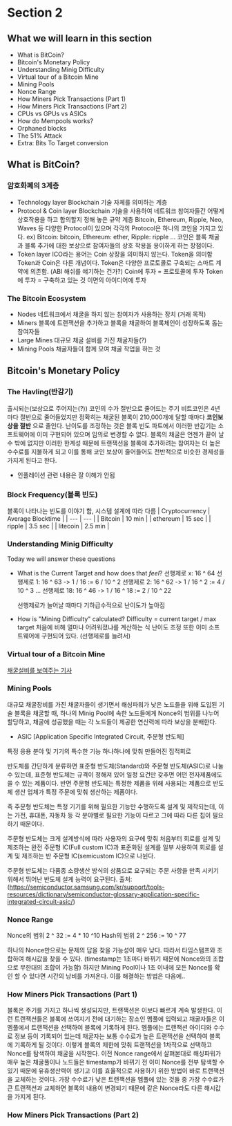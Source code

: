 # Section 2

## What we will learn in this section
- What is BitCoin?
- Bitcoin's Monetary Policy
- Understanding Minig Difficulty
- Virtual tour of a Bitcoin Mine
- Mining Pools
- Nonce Range
- How Miners Pick Transactions (Part 1)
- How Miners Pick Transactions (Part 2)
- CPUs vs GPUs vs ASICs
- How do Mempools works?
- Orphaned blocks
- The 51% Attack
- Extra: Bits To Target conversion

## What is BitCoin?
### 암호화폐의 3계층
- Technology layer
    Blockchain 기술 자체를 의미하는 계층
- Protocol & Coin layer
    Blockchain 기술을 사용하여 네트워크 참여자들간 어떻게 상호작용을 하고 합의할지 정해 놓은 규약 계층
    Bitcoin, Ethereum, Ripple, Neo, Waves 등 다양한 Protocol이 있으며 각각의 Protocol은 하나의 코인을 가지고 있다.
    ex) Bitcoin: bitcoin, Ethereum: ether, Ripple: ripple ...
    코인은 블록 채굴과 블록 추가에 대한 보상으로 참여자들의 상호 작용을 용이하게 하는 장점이다.
- Token layer
    ICO라는 용어는 Coin 상장을 의미하지 않는다. Token을 의미함
    Token과 Coin은 다른 개념이다.
    Token은 다양한 프로토콜로 구축되는 스마트 계약에 의존함. (ABI 해쉬를 얘기하는 건가?)
    Coin에 투자 = 프로토콜에 투자
    Token에 투자 = 구축하고 있는 것 이면의 아이디어에 투자

### The Bitcoin Ecosystem
- Nodes
    네트워크에서 채굴을 하지 않는 참여자가 사용하는 장치 (거래 목적)
- Miners
    블록에 트랜잭션을 추가하고 블록을 채굴하여 블록체인이 성장하도록 돕는 참여자들
- Large Mines
    대규모 채굴 설비를 가진 채굴자들(?)
- Mining Pools
    채굴자들이 함께 모여 채굴 작업을 하는 것

## Bitcoin's Monetary Policy

### The Havling(반감기)  

출시되는(보상으로 주어지는(?)) 코인의 수가 절반으로 줄어드는 주기
비트코인은 4년마다 절반으로 줄어들었지만 정확히는 채굴된 블록이 210,000개에 달할 때마다 __코인보상을 절반__ 으로 줄인다. 난이도를 조정하는 것은 블록 빈도 파트에서
이러한 반감기는 소프트웨어에 이미 구현되어 있으며 임의로 변경할 수 없다.
블록의 채굴은 언젠가 끝이 날 수 밖에 없지만 이러한 한계성 때문에 트랜잭션을 블록에 추가하려는 참여자는 더 높은 수수료를 지불하게 되고 이를 통해 코인 보상이 줄어들어도 전반적으로 비슷한 경제성을 가지게 된다고 한다.
* 인플레이션 관련 내용은 잘 이해가 안됨
### Block Frequency(블록 빈도)
블록이 나타나는 빈도를 이야기 함, 시스템 설계에 따라 다름
| Cryptocurrency | Average Blocktime |
| --- | --- |
| Bitcoin | 10 min |
| ethereum | 15 sec |
| ripple | 3.5 sec |
| litecoin | 2.5 min |

### Understanding Minig Difficulty
Today we will answer these questions
- What is the Current Target and how does that _feel_?
    선행제로 x: 16 ^ 64
    선행제로 1: 16 ^ 63 -> 1 / 16 := 6 / 10 ^ 2
    선행제로 2: 16 ^ 62 -> 1 / 16 ^ 2 := 4 / 10 ^ 3
    ...
    선행제로 18: 16 ^ 46 -> 1 / 16 ^ 18 := 2 / 10 ^ 22
    
    선행제로가 늘어날 때마다 기하급수적으로 난이도가 높아짐

- How is "Mining Difficulty" calculated?
Difficulty = current target / max target
처음에 비해 얼마나 어려워졌냐를 계산하는 식
난이도 조정 또한 이미 소프트웨어에 구현되어 있다. (선행제로를 늘려서)

### Virtual tour of a Bitcoin Mine
[채굴설비를 보여주는 기사](https://qz.com/1055126/photos-china-has-one-of-worlds-largest-bitcoin-mines/)

### Mining Pools

대규모 채굴장비를 가진 채굴자들이 생기면서 해싱파워가 낮은 노드들을 위해 도입된 기술
블록을 채굴할 때, 하나의 Minig Pool에 속한 노드들에게 Nonce의 범위를 나누어 할당하고, 채굴에 성공했을 때는 각 노드들이 제공한 연산력에 따라 보상을 분배한다.

* ASIC
[Application Specific Integrated Circuit, 주문형 반도체]

특정 응용 분야 및 기기의 특수한 기능 하나하나에 맞춰 만들어진 집적회로

반도체를 간단하게 분류하면 표준형 반도체(Standard)와 주문형 반도체(ASIC)로 나눌 수 있는데, 표준형 반도체는 규격이 정해져 있어 일정 요건만 갖추면 어떤 전자제품에도 쓸 수 있는 제품이다. 반면 주문형 반도체는 특정한 제품을 위해 사용되는 제품으로 반도체 생산 업체가 특정 주문에 맞춰 생산하는 제품이다.

즉 주문형 반도체는 특정 기기를 위해 필요한 기능만 수행하도록 설계 및 제작되는데, 이는 가전, 휴대폰, 자동차 등 각 분야별로 필요한 기능이 다르고 그에 따라 다른 칩이 필요하기 때문이다.

주문형 반도체는 크게 설계방식에 따라 사용자의 요구에 맞춰 처음부터 회로를 설계 및 제조하는 완전 주문형 IC(Full custom IC)과 표준화된 설계를 일부 사용하여 회로를 설계 및 제조하는 반 주문형 IC(semicustom IC)으로 나뉜다.

주문형 반도체는 다품종 소량생산 방식의 상품으로 요구되는 주문 사항을 만족 시키기 위해서 뛰어난 반도체 설계 능력이 요구된다.
출처: (https://semiconductor.samsung.com/kr/support/tools-resources/dictionary/semiconductor-glossary-application-specific-integrated-circuit-asic/)

### Nonce Range

Nonce의 범위 2 ^ 32 := 4 * 10 ^10
Hash의 범위 2 ^ 256 := 10 ^ 77

하나의 Nonce만으로는 문제의 답을 찾을 가능성이 매우 낮다. 따라서 타임스탬프와 조합하여 해시값을 찾을 수 있다. (timestamp는 1초마다 바뀌기 때문에 Nonce와의 조합으로 무한대의 조합이 가능함)
하지만 Mining Pool이나 1초 이내에 모든 Nonce를 확인 할 수 있다면 시간의 낭비를 가져온다. 이를 해결하는 방법은 다음에..

### How Miners Pick Transactions (Part 1)

블록은 주기를 가지고 하나씩 생성되지만, 트랜잭션은 이보다 빠르게 계속 발생한다.
이런 트랜잭션들은 블록에 쓰여지기 전에 대기하는 장소인 멤풀에 입력되고 채굴자들은 이 멤풀에서 트랜잭션을 선택하여 블록에 기록하게 된다.
멤풀에는 트랜잭션 아이디와 수수료 정보 등이 기록되어 있는데 채굴자는 보통 수수료가 높은 트랜잭션을 선택하여 블록에 기록하게 될 것이다.
이렇게 블록의 제한에 맞춰 트랜잭션을 1차적으로 선택하고 Nonce를 탐색하여 채굴을 시작한다.
이전 Nonce range에서 살펴본대로 해싱파워가 매우 높은 채굴풀이나 노드들은 timestamp가 바뀌기 전 이미 Nonce를 전부 탐색할 수 있기 때문에 유휴생산력이 생기고 이를 효율적으로 사용하기 위한 방법이 바로 트랜잭션을 교체하는 것이다.
가장 수수료가 낮은 트랜잭션을 멤풀에 있는 것들 중 가장 수수료가 큰 트랜잭션과 교체하면 블록의 내용이 변경되기 때문에 같은 Nonce라도 다른 해시값을 가지게 된다.

### How Miners Pick Transactions (Part 2)